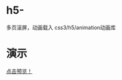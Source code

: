 # h5-
多页滚屏，动画载入 css3/h5/animation动画库
# 演示
<a href="https://hialun5210.github.io/h5-/" target="_blank">点击预览！</a>
